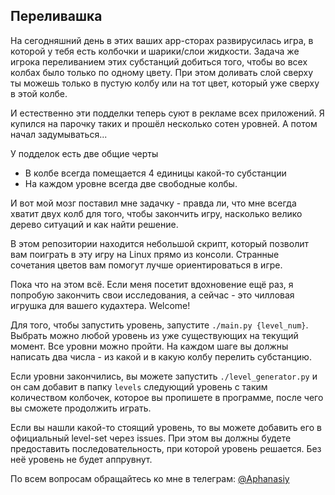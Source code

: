 ## Переливашка

На сегодняшний день в этих ваших app-сторах развирусилась игра, в которой у тебя есть колбочки и шарики/слои жидкости. Задача же игрока переливанием этих субстанций добиться того, чтобы во всех колбах было только по одному цвету. При этом доливать слой сверху ты можешь только в пустую колбу или на тот цвет, который уже сверху в этой колбе.

И естественно эти подделки теперь суют в рекламе всех приложений. Я купился на парочку таких и прошёл несколько сотен уровней. А потом начал задумываться...

У подделок есть две общие черты
  - В колбе всегда помещается 4 единицы какой-то субстанции
  - На каждом уровне всегда две свободные колбы.

И вот мой мозг поставил мне задачку - правда ли, что мне всегда хватит двух колб для того, чтобы закончить игру, насколько велико дерево ситуаций и как найти решение.

В этом репозитории находится небольшой скрипт, который позволит вам поиграть в эту игру на Linux прямо из консоли. Странные сочетания цветов вам помогут лучше ориентироваться в игре.

Пока что на этом всё. Если меня посетит вдохновение ещё раз, я попробую закончить свои исследования, а сейчас - это чилловая игрушка для вашего кудахтера. Welcome!

Для того, чтобы запустить уровень, запустите `./main.py {level_num}`. Выбрать можно любой уровень из уже существующих на текущий момент. Все уровни можно пройти.
На каждом шаге вы должны написать два числа - из какой и в какую колбу перелить субстанцию.

Если уровни закончились, вы можете запустить `./level_generator.py` и он сам добавит в папку `levels` следующий уровень с таким количеством колбочек, которое вы пропишете в программе, после чего вы сможете продолжить играть.

Если вы нашли какой-то стоящий уровень, то вы можете добавить его в официальный level-set через issues. При этом вы должны будете предоставить последовательность, при которой уровень решается. Без неё уровень не будет аппрувнут.

По всем вопросам обращайтесь ко мне в телеграм: [@Aphanasiy](https://t.me/Aphanasiy "Телеграм автора репозитория")